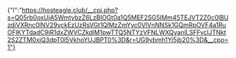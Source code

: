 {"l":"https://hosteagle.club/__cpi.php?s=Q05rb0oxUjA5WmtybzZ6LzBIOGt0a1Q5MEF2SG5IMm45TEJVT2Z0c0lBUzdiVXRnc0lNV29vckEzUzRsVGt1QlMzZmYyc0VlVnNNSk1GQmRpOVF4a1RuOFlKYTdadC9iR1dxZWVCZkdiM1pwTTQ5NTYzVFNLWXQyanlLSFFvclJTNkt2S2ZTM0xiQ3dpT0l5VkhoYUJBPT0%3D&r=UG9ybmh1Yi5jb20%3D&__cpo=1"}
